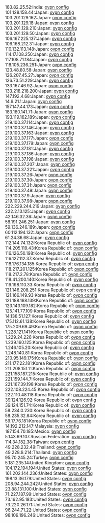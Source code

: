 183.82.25.52:India: [ovpn config](vpn/183_82_25_52.ovpn)  
101.128.158.44:Japan: [ovpn config](vpn/101_128_158_44.ovpn)  
103.201.129.162:Japan: [ovpn config](vpn/103_201_129_162.ovpn)  
103.201.129.18:Japan: [ovpn config](vpn/103_201_129_18.ovpn)  
103.201.129.210:Japan: [ovpn config](vpn/103_201_129_210.ovpn)  
103.201.129.50:Japan: [ovpn config](vpn/103_201_129_50.ovpn)  
106.167.225.137:Japan: [ovpn config](vpn/106_167_225_137.ovpn)  
106.168.212.31:Japan: [ovpn config](vpn/106_168_212_31.ovpn)  
110.132.113.148:Japan: [ovpn config](vpn/110_132_113_148.ovpn)  
114.17.108.250:Japan: [ovpn config](vpn/114_17_108_250.ovpn)  
117.108.71.184:Japan: [ovpn config](vpn/117_108_71_184.ovpn)  
118.105.236.251:Japan: [ovpn config](vpn/118_105_236_251.ovpn)  
123.48.80.58:Japan: [ovpn config](vpn/123_48_80_58.ovpn)  
126.207.45.27:Japan: [ovpn config](vpn/126_207_45_27.ovpn)  
126.73.51.229:Japan: [ovpn config](vpn/126_73_51_229.ovpn)  
133.167.46.92:Japan: [ovpn config](vpn/133_167_46_92.ovpn)  
133.218.218.200:Japan: [ovpn config](vpn/133_218_218_200.ovpn)  
147.192.4.68:Japan: [ovpn config](vpn/147_192_4_68.ovpn)  
14.9.21.1:Japan: [ovpn config](vpn/14_9_21_1.ovpn)  
157.147.44.173:Japan: [ovpn config](vpn/157_147_44_173.ovpn)  
183.180.141.71:Japan: [ovpn config](vpn/183_180_141_71.ovpn)  
193.119.162.189:Japan: [ovpn config](vpn/193_119_162_189.ovpn)  
219.100.37.114:Japan: [ovpn config](vpn/219_100_37_114.ovpn)  
219.100.37.146:Japan: [ovpn config](vpn/219_100_37_146.ovpn)  
219.100.37.163:Japan: [ovpn config](vpn/219_100_37_163.ovpn)  
219.100.37.177:Japan: [ovpn config](vpn/219_100_37_177.ovpn)  
219.100.37.179:Japan: [ovpn config](vpn/219_100_37_179.ovpn)  
219.100.37.181:Japan: [ovpn config](vpn/219_100_37_181.ovpn)  
219.100.37.186:Japan: [ovpn config](vpn/219_100_37_186.ovpn)  
219.100.37.198:Japan: [ovpn config](vpn/219_100_37_198.ovpn)  
219.100.37.207:Japan: [ovpn config](vpn/219_100_37_207.ovpn)  
219.100.37.221:Japan: [ovpn config](vpn/219_100_37_221.ovpn)  
219.100.37.26:Japan: [ovpn config](vpn/219_100_37_26.ovpn)  
219.100.37.30:Japan: [ovpn config](vpn/219_100_37_30.ovpn)  
219.100.37.31:Japan: [ovpn config](vpn/219_100_37_31.ovpn)  
219.100.37.49:Japan: [ovpn config](vpn/219_100_37_49.ovpn)  
219.100.37.9:Japan: [ovpn config](vpn/219_100_37_9.ovpn)  
219.100.37.98:Japan: [ovpn config](vpn/219_100_37_98.ovpn)  
222.229.244.219:Japan: [ovpn config](vpn/222_229_244_219.ovpn)  
222.2.13.125:Japan: [ovpn config](vpn/222_2_13_125.ovpn)  
42.146.32.36:Japan: [ovpn config](vpn/42_146_32_36.ovpn)  
58.191.246.251:Japan: [ovpn config](vpn/58_191_246_251.ovpn)  
59.136.246.189:Japan: [ovpn config](vpn/59_136_246_189.ovpn)  
60.112.194.132:Japan: [ovpn config](vpn/60_112_194_132.ovpn)  
61.24.36.68:Japan: [ovpn config](vpn/61_24_36_68.ovpn)  
112.144.74.132:Korea Republic of: [ovpn config](vpn/112_144_74_132.ovpn)  
114.205.119.43:Korea Republic of: [ovpn config](vpn/114_205_119_43.ovpn)  
116.126.50.198:Korea Republic of: [ovpn config](vpn/116_126_50_198.ovpn)  
116.127.112.37:Korea Republic of: [ovpn config](vpn/116_127_112_37.ovpn)  
118.176.134.185:Korea Republic of: [ovpn config](vpn/118_176_134_185.ovpn)  
118.217.201.125:Korea Republic of: [ovpn config](vpn/118_217_201_125.ovpn)  
118.217.2.78:Korea Republic of: [ovpn config](vpn/118_217_2_78.ovpn)  
118.41.200.140:Korea Republic of: [ovpn config](vpn/118_41_200_140.ovpn)  
119.198.110.33:Korea Republic of: [ovpn config](vpn/119_198_110_33.ovpn)  
121.146.208.251:Korea Republic of: [ovpn config](vpn/121_146_208_251.ovpn)  
121.166.149.93:Korea Republic of: [ovpn config](vpn/121_166_149_93.ovpn)  
121.188.188.139:Korea Republic of: [ovpn config](vpn/121_188_188_139.ovpn)  
123.143.109.182:Korea Republic of: [ovpn config](vpn/123_143_109_182.ovpn)  
125.141.77.109:Korea Republic of: [ovpn config](vpn/125_141_77_109.ovpn)  
14.138.51.127:Korea Republic of: [ovpn config](vpn/14_138_51_127.ovpn)  
175.112.61.138:Korea Republic of: [ovpn config](vpn/175_112_61_138.ovpn)  
175.209.69.49:Korea Republic of: [ovpn config](vpn/175_209_69_49.ovpn)  
1.228.121.141:Korea Republic of: [ovpn config](vpn/1_228_121_141.ovpn)  
1.229.24.226:Korea Republic of: [ovpn config](vpn/1_229_24_226.ovpn)  
1.239.160.125:Korea Republic of: [ovpn config](vpn/1_239_160_125.ovpn)  
1.246.105.20:Korea Republic of: [ovpn config](vpn/1_246_105_20.ovpn)  
1.248.140.81:Korea Republic of: [ovpn config](vpn/1_248_140_81.ovpn)  
210.95.149.175:Korea Republic of: [ovpn config](vpn/210_95_149_175.ovpn)  
211.177.22.181:Korea Republic of: [ovpn config](vpn/211_177_22_181.ovpn)  
211.208.151.11:Korea Republic of: [ovpn config](vpn/211_208_151_11.ovpn)  
221.158.187.215:Korea Republic of: [ovpn config](vpn/221_158_187_215.ovpn)  
221.159.144.7:Korea Republic of: [ovpn config](vpn/221_159_144_7.ovpn)  
221.167.39.198:Korea Republic of: [ovpn config](vpn/221_167_39_198.ovpn)  
222.108.224.45:Korea Republic of: [ovpn config](vpn/222_108_224_45.ovpn)  
222.110.48.118:Korea Republic of: [ovpn config](vpn/222_110_48_118.ovpn)  
39.124.126.92:Korea Republic of: [ovpn config](vpn/39_124_126_92.ovpn)  
39.124.151.74:Korea Republic of: [ovpn config](vpn/39_124_151_74.ovpn)  
58.234.0.230:Korea Republic of: [ovpn config](vpn/58_234_0_230.ovpn)  
58.235.32.64:Korea Republic of: [ovpn config](vpn/58_235_32_64.ovpn)  
59.17.76.181:Korea Republic of: [ovpn config](vpn/59_17_76_181.ovpn)  
14.192.212.147:Malaysia: [ovpn config](vpn/14_192_212_147.ovpn)  
187.154.70.185:Mexico: [ovpn config](vpn/187_154_70_185.ovpn)  
5.143.69.107:Russian Federation: [ovpn config](vpn/5_143_69_107.ovpn)  
114.34.182.38:Taiwan: [ovpn config](vpn/114_34_182_38.ovpn)  
49.228.232.49:Thailand: [ovpn config](vpn/49_228_232_49.ovpn)  
49.228.9.214:Thailand: [ovpn config](vpn/49_228_9_214.ovpn)  
95.70.245.24:Turkey: [ovpn config](vpn/95_70_245_24.ovpn)  
5.181.235.14:United Kingdom: [ovpn config](vpn/5_181_235_14.ovpn)  
104.172.194.194:United States: [ovpn config](vpn/104_172_194_194.ovpn)  
161.202.144.236:United States: [ovpn config](vpn/161_202_144_236.ovpn)  
198.13.36.179:United States: [ovpn config](vpn/198_13_36_179.ovpn)  
208.94.244.242:United States: [ovpn config](vpn/208_94_244_242.ovpn)  
23.88.131.100:United States: [ovpn config](vpn/23_88_131_100.ovpn)  
71.227.187.99:United States: [ovpn config](vpn/71_227_187_99.ovpn)  
73.162.95.183:United States: [ovpn config](vpn/73_162_95_183.ovpn)  
73.220.26.171:United States: [ovpn config](vpn/73_220_26_171.ovpn)  
96.244.71.22:United States: [ovpn config](vpn/96_244_71_22.ovpn)  
98.109.196.246:United States: [ovpn config](vpn/98_109_196_246.ovpn)  
